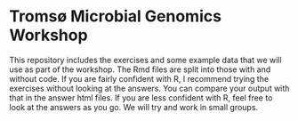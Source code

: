 # Tromsø Microbial Genomics Workshop

This repository includes the exercises and some example data that we will use as part of the workshop. The Rmd files are split into those with and without code. If you are fairly confident with R, I recommend trying the exercises without looking at the answers. You can compare your output with that in the answer html files. If you are less confident with R, feel free to look at the answers as you go. We will try and work in small groups.
